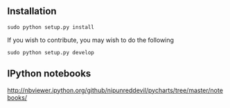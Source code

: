 Installation
------------

```
sudo python setup.py install
```

If you wish to contribute, you may wish to do the following

```
sudo python setup.py develop
```

IPython notebooks
-----------------

http://nbviewer.ipython.org/github/nipunreddevil/pycharts/tree/master/notebooks/
